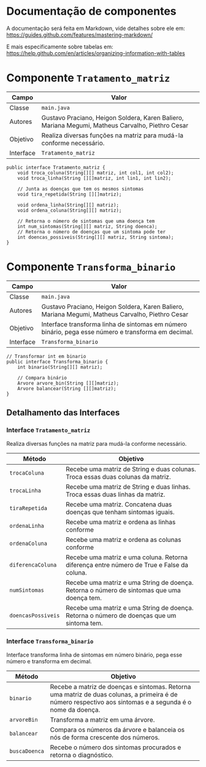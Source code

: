 # Documentação de componentes

A documentação será feita em Markdown, vide detalhes sobre ele em: https://guides.github.com/features/mastering-markdown/

E mais especificamente sobre tabelas em: https://help.github.com/en/articles/organizing-information-with-tables


# Componente `Tratamento_matriz`

Campo | Valor
----- | -----
Classe | `main.java`
Autores | Gustavo Praciano, Heigon Soldera, Karen Baliero, Mariana Megumi, Matheus Carvalho, Piethro Cesar
Objetivo | Realiza diversas funções na matriz para mudá-la conforme necessário.
Interface | `Tratamento_matriz`
~~~
public interface Tratamento_matriz {
    void troca_coluna(String[][] matriz, int col1, int col2);
    void troca_linha(String [][]matriz, int lin1, int lin2);  
    
    // Junta as doenças que tem os mesmos sintomas
    void tira_repetida(String [][]matriz);
    
    void ordena_linha(String[][] matriz);
    void ordena_coluna(String[][] matriz);    
    
    // Retorna o número de sintomas que uma doença tem
    int num_sintomas(String[][] matriz, String doenca);
    // Retorna o número de doenças que um sintoma pode ter
    int doencas_possiveis(String[][] matriz, String sintoma);        
}
~~~

# Componente `Transforma_binario`

Campo | Valor
----- | -----
Classe | `main.java`
Autores | Gustavo Praciano, Heigon Soldera, Karen Baliero, Mariana Megumi, Matheus Carvalho, Piethro Cesar
Objetivo | Interface transforma linha de sintomas em número binário, pega esse número e transforma em decimal.
Interface | `Transforma_binario`
~~~
// Transformar int em binario
public interface Transforma_binario {
    int binario(String[][] matriz);
    
    // Compara binário
    Arvore arvore_bin(String [][]matriz);
    Arvore balancear(String [][]matriz);
}
~~~

## Detalhamento das Interfaces

### Interface `Tratamento_matriz`
Realiza diversas funções na matriz para mudá-la conforme necessário.

Método | Objetivo
-------| --------
`trocaColuna` | Recebe uma matriz de String e duas colunas. Troca essas duas colunas da matriz.
`trocaLinha` | Recebe uma matriz de String e duas linhas. Troca essas duas linhas da matriz.
`tiraRepetida` | Recebe uma matriz. Concatena duas doenças que tenham sintomas iguais.
`ordenaLinha` | Recebe uma matriz e ordena as linhas conforme 
`ordenaColuna` | Recebe uma matriz e ordena as colunas conforme 
`diferencaColuna` | Recebe uma matriz e uma coluna. Retorna diferença entre número de True e False da coluna.
`numSintomas` | Recebe uma matriz e uma String de doença. Retorna o número de sintomas que uma doença tem.
`doencasPossiveis` | Recebe uma matriz e uma String de doença. Retorna o número de doenças que um sintoma tem.


### Interface `Transforma_binario`
Interface transforma linha de sintomas em número binário, pega esse número e transforma em decimal.

Método | Objetivo
-------| --------
`binario` | Recebe a matriz de doenças e sintomas. Retorna uma matriz de duas colunas, a primeira é de número respectivo aos sintomas e a segunda é o nome da doença.
`arvoreBin` | Transforma a matriz em uma árvore.
`balancear` | Compara os números da árvore e balanceia os nós de forma crescente dos números.
`buscaDoenca` | Recebe o número dos sintomas procurados e retorna o diagnóstico.

